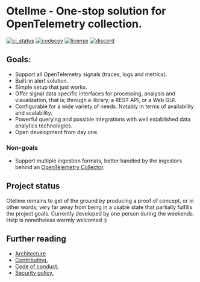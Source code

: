 # Otellme - One-stop solution for OpenTelemetry collection.

[![ci_status](https://img.shields.io/github/actions/workflow/status/gibbz00/otellme/ci.yaml?style=for-the-badge)](https://github.com/gibbz00/otellme/actions/workflows/ci.yaml)
[![codecov](https://img.shields.io/codecov/c/gh/gibbz00/otellme?token=nOnGXghHYk&style=for-the-badge)](https://codecov.io/gh/gibbz00/otellme)
[![license](https://img.shields.io/github/license/gibbz00/otellme.svg?style=for-the-badge)](https://github.com/gibbz00/otellme/blob/main/LICENSE.md)
[![discord](https://img.shields.io/discord/1211287533393154138?label=discord&color=5865f2&style=for-the-badge)](https://discord.gg/yD5xKbtjDm)

<!-- TEMP: uncomment after 0.1 release
[![crates_io](https://img.shields.io/crates/v/otellme.svg?style=for-the-badge)](https://crates.io/crates/otellme)
[![docs_rs](https://img.shields.io/docsrs/otellme/latest.svg?style=for-the-badge)](https://docs.rs/otellme)
-->

## Goals:

* Support all OpenTelemetry signals (traces, logs and metrics).
* Built-in alert solution.
* Simple setup that just works.
* Offer signal data specific interfaces for processing, analysis and visualization, that is; through a library, a REST API, or a Web GUI.
* Configurable for a wide variety of needs. Notably in terms of availability and scalability.
* Powerful querying and possible integrations with well established data analytics technologies.
* Open development from day one.

### Non-goals

* Support multiple ingestion formats, better handled by the ingestors behind an [OpenTelemetry Collector](https://opentelemetry.io/docs/collector/).

## Project status

Otellme remains to get of the ground by producing a proof of concept, or in other words; very far away from being in a usable state that partially fulfills the project goals. Currently developed by one person during the weekends. Help is nonetheless warmly welcomed :)

## Further reading

* [Architecture](https://excalidraw.com/#json=WO87mhQIxyjwbQhMA2-jN,20b3WxqKmMTPx5UIYbaX1Q)
* [Contributing.](/CODE_OF_CONDUCT.md)
* [Code of conduct.](/CODE_OF_CONDUCT.md)
* [Security policy.](/SECURITY.md)

<!-- TODO: Acknowledge the rest large players (but also the small, and the contributors!):
# Acknowledgements

* [Apache Parquet™](https://parquet.apache.org/) is used for signal storage.
* Storage flexibilities have been made possible by [Apache OpenDAL™](https://opendal.apache.org/).
* Querying made possible with [Apache Arrow DataFusion](https://arrow.apache.org/datafusion/).
* Poem
* Tokio/Tonic
* Opeltelemetry Rust
 -->
